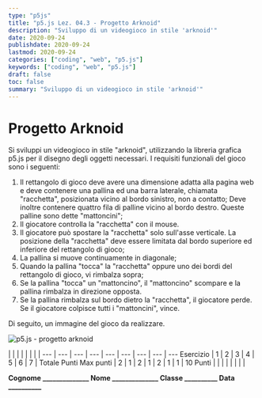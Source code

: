 ```yaml
---
type: "p5js"
title: "p5.js Lez. 04.3 - Progetto Arknoid"
description: "Sviluppo di un videogioco in stile 'arknoid'"
date: 2020-09-24
publishdate: 2020-09-24
lastmod: 2020-09-24
categories: ["coding", "web", "p5.js"]
keywords: ["coding", "web", "p5.js"]
draft: false
toc: false
summary: "Sviluppo di un videogioco in stile 'arknoid'"
---
```


# Progetto Arknoid

Si sviluppi un videogioco in stile "arknoid", utilizzando la libreria grafica p5.js per il disegno degli oggetti necessari. I requisiti funzionali del gioco sono i seguenti:

1. Il rettangolo di gioco deve avere una dimensione adatta alla pagina web e deve contenere una pallina ed una barra laterale, chiamata "racchetta", posizionata vicino al bordo sinistro, non a contatto; Deve inoltre contenere quattro fila di palline vicino al bordo destro. Queste palline sono dette "mattoncini";
2. Il giocatore controlla la "racchetta" con il mouse.
3. Il giocatore può spostare la "racchetta" solo sull'asse verticale. La posizione della "racchetta" deve essere limitata dal bordo superiore ed inferiore del rettangolo di gioco;
4. La pallina si muove continuamente in diagonale;
5. Quando la pallina "tocca" la "racchetta" oppure uno dei bordi del rettangolo di gioco, vi rimbalza sopra;
6. Se la pallina "tocca" un "mattoncino", il "mattoncino" scompare e la pallina rimbalza in direzione opposta.
7. Se la pallina rimbalza sul bordo dietro la "racchetta", il giocatore perde. Se il giocatore colpisce tutti i "mattoncini", vince.

Di seguito, un immagine del gioco da realizzare.

![p5.js - progetto arknoid](/static/coding/web/p5js/progettoArknoid.png "p5.js - progetto arknoid")

<!-- markdownlint-disable MD009 MD036 -->

 |              |     |     |     |     |     |     |
---       | --- | --- | --- | --- | --- | --- | --- | ---
Esercizio |  1  |  2  |  3  |  4  |  5  |  6  |  7  | Totale Punti
Max punti |  2  |  1  |  2  |  1  |  2  |  1  |  1  | 10
Punti     |     |     |     |     |     |     |     |

**Cognome ______________ Nome ______________ Classe __________ Data __________**

<!-- markdownlint-enable MD009 MD036 -->
